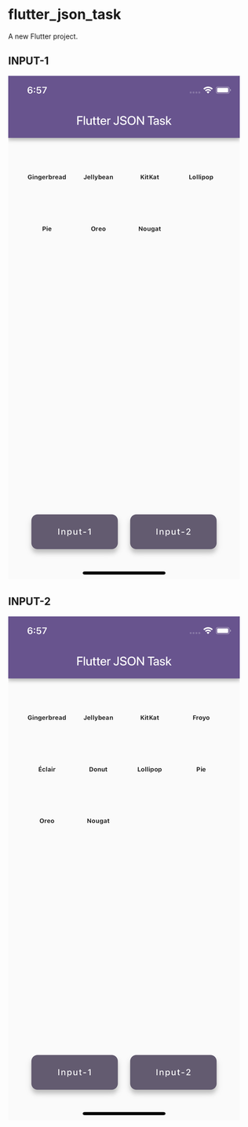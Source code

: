 # flutter_json_task

A new Flutter project.

## INPUT-1
![alt text](simulator_screenshot_8C63A234-FCC0-4018-9298-1F6A06CDDC2A.png)

## INPUT-2
![alt text](simulator_screenshot_56A72B22-6D65-404C-8A88-C5CBFFE1995E.png)